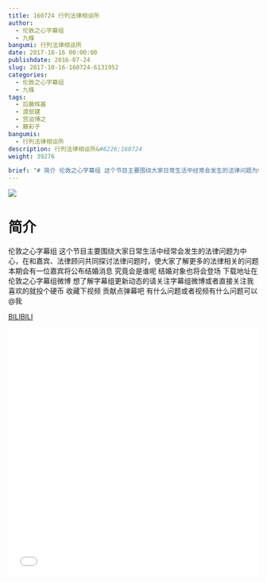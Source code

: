 ```yaml
---
title: 160724 行列法律相谈所
author: 
  - 伦敦之心字幕组
  - 九條
bangumi: 行列法律相谈所
date: 2017-10-16 00:00:00
publishdate: 2016-07-24
slug: 2017-10-16-160724-6131952
categories: 
  - 伦敦之心字幕组
  - 九條
tags: 
  - 后藤辉基
  - 渡部建
  - 宫迫博之
  - 藤彩子
bangumis: 
  - 行列法律相谈所
description: 行列法律相谈所&#8226;160724
weight: 39276

brief: "# 简介 伦敦之心字幕组 这个节目主要围绕大家日常生活中经常会发生的法律问题为中心，在和嘉宾、法律顾问共同探讨法律问题时，使大家了解更多的法律相关的问题 本期会有一位嘉宾将公布结婚消息 究竟会是谁呢 结婚对象也将会登场 下载地址在伦敦之心字幕组微博 想了解字幕组更新动态的请关注字幕组微博或者直接关注我 喜欢的就投个硬币 收藏下视频 贡献点弹幕吧 有什么问题或者视频有什么问题可以@我"
---
```


![](https://i.imgur.com/kXhG96G.jpg)

# 简介  
伦敦之心字幕组 这个节目主要围绕大家日常生活中经常会发生的法律问题为中心，在和嘉宾、法律顾问共同探讨法律问题时，使大家了解更多的法律相关的问题 本期会有一位嘉宾将公布结婚消息 究竟会是谁呢 结婚对象也将会登场 下载地址在伦敦之心字幕组微博 想了解字幕组更新动态的请关注字幕组微博或者直接关注我 喜欢的就投个硬币 收藏下视频 贡献点弹幕吧
有什么问题或者视频有什么问题可以@我

  [BILIBILI](https://www.bilibili.com/video/av6131952/)


<div class="vcontainer">  <iframe class='video' src="//www.bilibili.com/blackboard/player.html?aid=6131952" width="100%" height="500" frameborder="0" allowfullscreen="allowfullscreen"></iframe></div>
